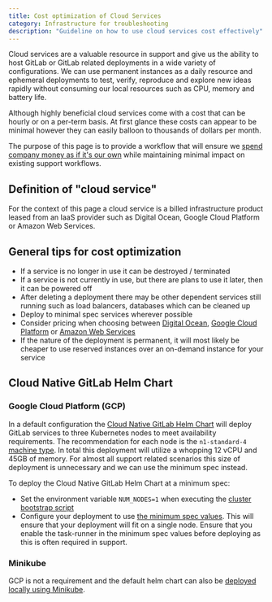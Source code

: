 ```yaml
---
title: Cost optimization of Cloud Services
category: Infrastructure for troubleshooting
description: "Guideline on how to use cloud services cost effectively"
---
```


Cloud services are a valuable resource in support and give us the ability to host GitLab or GitLab related deployments in a wide variety of configurations.  We can use permanent instances as a daily resource and ephemeral deployments to test, verify, reproduce and explore new ideas rapidly without consuming our local resources such as CPU, memory and battery life.

Although highly beneficial cloud services come with a cost that can be hourly or on a per-term basis.  At first glance these costs can appear to be minimal however they can easily balloon to thousands of dollars per month.

The purpose of this page is to provide a workflow that will ensure we [spend company money as if it's our own](/handbook/finance/spending-company-money/#guidelines) while maintaining minimal impact on existing support workflows.

## Definition of "cloud service"

For the context of this page a cloud service is a billed infrastructure product leased from an IaaS provider such as Digital Ocean, Google Cloud Platform or Amazon Web Services.

## General tips for cost optimization

- If a service is no longer in use it can be destroyed / terminated
- If a service is not currently in use, but there are plans to use it later, then it can be powered off
- After deleting a deployment there may be other dependent services still running such as load balancers, databases which can be cleaned up
- Deploy to minimal spec services wherever possible
- Consider pricing when choosing between [Digital Ocean](https://www.digitalocean.com/pricing), [Google Cloud Platform](https://cloud.google.com/pricing) or [Amazon Web Services](https://aws.amazon.com/pricing/)
- If the nature of the deployment is permanent, it will most likely be cheaper to use reserved instances over an on-demand instance for your service

## Cloud Native GitLab Helm Chart

### Google Cloud Platform (GCP)

In a default configuration the [Cloud Native GitLab Helm Chart](https://gitlab.com/gitlab-org/charts/gitlab/-/tree/master) will deploy GitLab services to three Kubernetes nodes to meet availability requirements.  The recommendation for each node is the `n1-standard-4` [machine type](https://cloud.google.com/compute/docs/machine-types).  In total this deployment will utilize a whopping 12 vCPU and 45GB of memory.  For almost all support related scenarios this size of deployment is unnecessary and we can use the minimum spec instead.

To deploy the Cloud Native GitLab Helm Chart at a minimum spec:

- Set the environment variable `NUM_NODES=1` when executing the [cluster bootstrap script](https://docs.gitlab.com/charts/installation/cloud/gke.html#scripted-cluster-creation)
- Configure your deployment to use [the minimum spec values](https://gitlab.com/gitlab-org/charts/gitlab/-/blob/master/examples/values-gke-minimum.yaml).  This will ensure that your deployment will fit on a single node.  Ensure that you enable the task-runner in the minimum spec values before deploying as this is often required in support.

### Minikube

GCP is not a requirement and the default helm chart can also be [deployed locally using Minikube](https://docs.gitlab.com/charts/development/minikube/).
